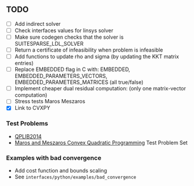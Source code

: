 ## TODO
-   [ ] Add indirect solver
-   [ ] Check interfaces values for linsys solver
-   [ ] Make sure codegen checks that the solver is SUITESPARSE_LDL_SOLVER
-   [ ] Return a certificate of infeasibility when problem is infeasible
-   [ ] Add functions to update rho and sigma (by updating the KKT matrix entries)
-   [ ] Replace EMBEDDED flag in C with:  EMBEDDED, EMBEDDED_PARAMETERS_VECTORS, EMBEDDED_PARAMETERS_MATRICES (all true/false)
-   [ ] Implement cheaper dual residual computation: (only one matrix-vector computation)
-   [ ] Stress tests Maros Meszaros
-   [x] Link to CVXPY

### Test Problems

-   [QPLIB2014](http://www.lamsade.dauphine.fr/QPlib2014/doku.php)
-   [Maros and Meszaros Convex Quadratic Programming](https://github.com/YimingYAN/QP-Test-Problems) Test Problem Set



### Examples with bad convergence
-   Add cost function and bounds scaling
-   See `interfaces/python/examples/bad_convergence`
